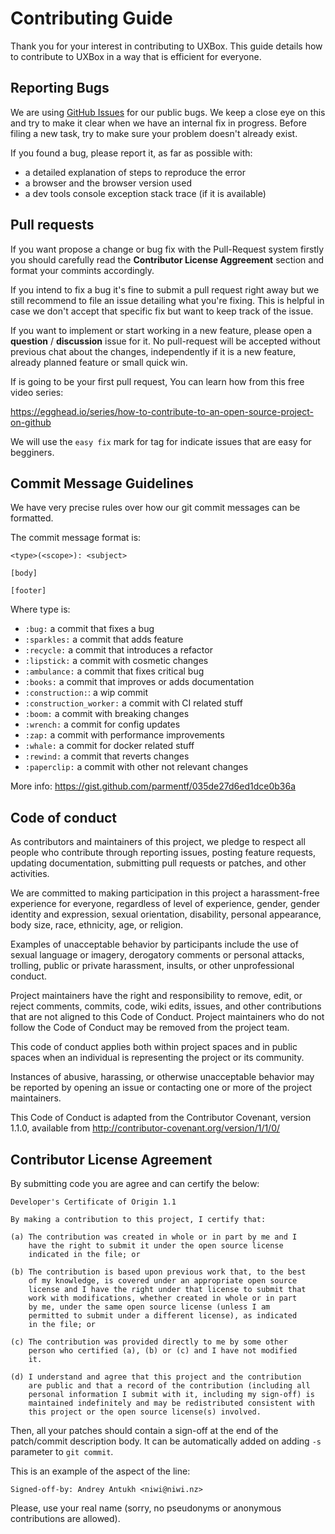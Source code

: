 # Contributing Guide #

Thank you for your interest in contributing to UXBox. This guide details how
to contribute to UXBox in a way that is efficient for everyone.


## Reporting Bugs ##

We are using [GitHub Issues](https://github.com/uxbox/uxbox/issues)
for our public bugs. We keep a close eye on this and try to make it
clear when we have an internal fix in progress. Before filing a new
task, try to make sure your problem doesn't already exist.

If you found a bug, please report it, as far as possible with:

- a detailed explanation of steps to reproduce the error
- a browser and the browser version used
- a dev tools console exception stack trace (if it is available)


## Pull requests ##

If you want propose a change or bug fix with the Pull-Request system
firstly you should carefully read the **Contributor License Aggreement**
section and format your commints accordingly.

If you intend to fix a bug it's fine to submit a pull request right
away but we still recommend to file an issue detailing what you're
fixing. This is helpful in case we don't accept that specific fix but
want to keep track of the issue.

If you want to implement or start working in a new feature, please
open a **question** / **discussion** issue for it. No pull-request
will be accepted without previous chat about the changes,
independently if it is a new feature, already planned feature or small
quick win.

If is going to be your first pull request, You can learn how from this
free video series:

https://egghead.io/series/how-to-contribute-to-an-open-source-project-on-github

We will use the `easy fix` mark for tag for indicate issues that are
easy for begginers.


## Commit Message Guidelines ##

We have very precise rules over how our git commit messages can be formatted.

The commit message format is:

```
<type>(<scope>): <subject>

[body]

[footer]
```

Where type is:

- `:bug:` a commit that fixes a bug
- `:sparkles:` a commit that adds feature
- `:recycle:` a commit that introduces a refactor
- `:lipstick:` a commit with cosmetic changes
- `:ambulance:` a commit that fixes critical bug
- `:books:` a commit that improves or adds documentation
- `:construction:`: a wip commit
- `:construction_worker:` a commit with CI related stuff
- `:boom:` a commit with breaking changes
- `:wrench:` a commit for config updates
- `:zap:` a commit with performance improvements
- `:whale:` a commit for docker related stuff
- `:rewind:` a commit that reverts changes
- `:paperclip:` a commit with other not relevant changes

More info: https://gist.github.com/parmentf/035de27d6ed1dce0b36a


## Code of conduct ##

As contributors and maintainers of this project, we pledge to respect
all people who contribute through reporting issues, posting feature
requests, updating documentation, submitting pull requests or patches,
and other activities.

We are committed to making participation in this project a
harassment-free experience for everyone, regardless of level of
experience, gender, gender identity and expression, sexual
orientation, disability, personal appearance, body size, race,
ethnicity, age, or religion.

Examples of unacceptable behavior by participants include the use of
sexual language or imagery, derogatory comments or personal attacks,
trolling, public or private harassment, insults, or other
unprofessional conduct.

Project maintainers have the right and responsibility to remove, edit,
or reject comments, commits, code, wiki edits, issues, and other
contributions that are not aligned to this Code of Conduct. Project
maintainers who do not follow the Code of Conduct may be removed from
the project team.

This code of conduct applies both within project spaces and in public
spaces when an individual is representing the project or its
community.

Instances of abusive, harassing, or otherwise unacceptable behavior
may be reported by opening an issue or contacting one or more of the
project maintainers.

This Code of Conduct is adapted from the Contributor Covenant, version
1.1.0, available from http://contributor-covenant.org/version/1/1/0/


## Contributor License Agreement ##

By submitting code you are agree and can certify the below:

    Developer's Certificate of Origin 1.1

    By making a contribution to this project, I certify that:

    (a) The contribution was created in whole or in part by me and I
        have the right to submit it under the open source license
        indicated in the file; or

    (b) The contribution is based upon previous work that, to the best
        of my knowledge, is covered under an appropriate open source
        license and I have the right under that license to submit that
        work with modifications, whether created in whole or in part
        by me, under the same open source license (unless I am
        permitted to submit under a different license), as indicated
        in the file; or

    (c) The contribution was provided directly to me by some other
        person who certified (a), (b) or (c) and I have not modified
        it.

    (d) I understand and agree that this project and the contribution
        are public and that a record of the contribution (including all
        personal information I submit with it, including my sign-off) is
        maintained indefinitely and may be redistributed consistent with
        this project or the open source license(s) involved.

Then, all your patches should contain a sign-off at the end of the
patch/commit description body. It can be automatically added on adding
`-s` parameter to `git commit`.

This is an example of the aspect of the line:

	Signed-off-by: Andrey Antukh <niwi@niwi.nz>

Please, use your real name (sorry, no pseudonyms or anonymous
contributions are allowed).


